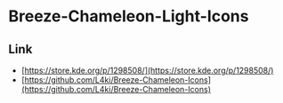

# Breeze-Chameleon-Light-Icons


## Link

* [https://store.kde.org/p/1298508/](https://store.kde.org/p/1298508/)
* [https://github.com/L4ki/Breeze-Chameleon-Icons](https://github.com/L4ki/Breeze-Chameleon-Icons)
